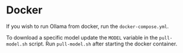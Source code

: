 # Docker

If you wish to run Ollama from docker, run the `docker-compose.yml`.

To download a specific model update the `MODEL` variable in the `pull-model.sh` script.
Run `pull-model.sh` after starting the docker container.